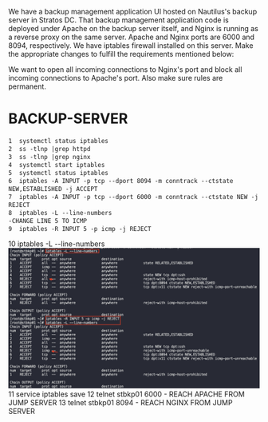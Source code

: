We have a backup management application UI hosted on Nautilus's backup server in Stratos DC. That backup management application code is deployed under Apache on the backup server itself, and Nginx is running as a reverse proxy on the same server. Apache and Nginx ports are 6000 and 8094, respectively. We have iptables firewall installed on this server. Make the appropriate changes to fulfill the requirements mentioned below:

We want to open all incoming connections to Nginx's port and block all incoming connections to Apache's port. Also make sure rules are permanent.

BACKUP-SERVER
=============
    1  systemctl status iptables
    2  ss -tlnp |grep httpd     
    3  ss -tlnp |grep nginx
    4  systemctl start iptables
    5  systemctl status iptables
    6  iptables -A INPUT -p tcp --dport 8094 -m conntrack --ctstate NEW,ESTABLISHED -j ACCEPT
    7  iptables -A INPUT -p tcp --dport 6000 -m conntrack --ctstate NEW -j REJECT
    8  iptables -L --line-numbers                                                                 -CHANGE LINE 5 TO ICMP
    9  iptables -R INPUT 5 -p icmp -j REJECT
   10  iptables -L --line-numbers
       ![img](img/1.png)
   11  service iptables save
   12  telnet stbkp01 6000                                                                        - REACH APACHE FROM JUMP SERVER
   13  telnet stbkp01 8094                                                                        - REACH NGINX FROM JUMP SERVER
 
   

